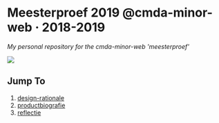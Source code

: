 # Meesterproef 2019 @cmda-minor-web · 2018-2019
_My personal repository for the cmda-minor-web 'meesterproef'_

<img src="https://i.ibb.co/Lzv6CW9/image.png" heigth="200px">

## Jump To
1. [design-rationale](https://laadpaal.gitbook.io/de-meldpaal-design-rationale/)
2. [productbiografie](https://github.com/roobinh/meesterproef-1819/blob/master/product-biografie/README.md)
3. [reflectie](https://github.com/roobinh/meesterproef-1819/blob/master/reflectie/README.md)
